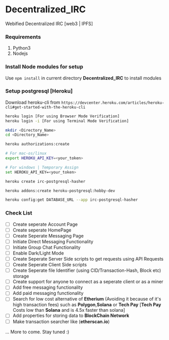 # Decentralized_IRC
Webified Decentralized IRC [web3 | IPFS]

### Requirements

1. Python3
2. Nodejs

### Install Node modules for setup

Use `npm install` in current directory **Decentralized_IRC** to install modules

### Setup postgresql [Heroku]

Download heroku-cli from `https://devcenter.heroku.com/articles/heroku-cli#get-started-with-the-heroku-cli`

```bash
heroku login [For using Browser Mode Verification]
heroku login -i [For using Terminal Mode Verification]

mkdir <Directory_Name>
cd <Directory_Name>

heroku authorizations:create

# For mac-os/linux
export HEROKU_API_KEY=<your_token>

# For windows | Temporary Assign
set HEROKU_API_KEY=<your_token>

heroku create irc-postgresql-hasher

heroku addons:create heroku-postgresql:hobby-dev

heroku config:get DATABASE_URL --app irc-postgresql-hasher
```

### Check List

- [ ] Create seperate Account Page
- [ ] Create seperate HomePage
- [ ] Create Seperate Messaging Page
- [ ] Initiate Direct Messaging Functionality
- [ ] Initiate Group Chat Functionality
- [ ] Enable Dark/Light Mode
- [ ] Create Seperate Server Side scripts to get requests using API Requests
- [ ] Create Seperate Client Side scripts
- [ ] Create Seperate file Identifier (using CID/Transaction-Hash, Block etc) storage
- [ ] Create support for anyone to connect as a seperate client or as a miner
- [ ] Add free messaging functionality
- [ ] Add paid messaging functionality
- [ ] Search for low cost alternative of **Etherium** (Avoiding it because of it's high transaction fees) such as **Polygon**,**Solana** or **Tech Pay** [**Tech Pay** Costs low than **Solana** and is 4.5x faster than solana]
- [ ] Add properties for storing data to **BlockChain Network**
- [ ] Make transaction searcher like (**etherscan.io**)

... More to come. Stay tuned :)